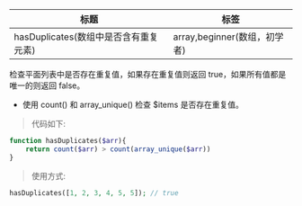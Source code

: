 | 标题                                  | 标签                         |
| ------------------------------------- | ---------------------------- |
| hasDuplicates(数组中是否含有重复元素) | array,beginner(数组，初学者) |

检查平面列表中是否存在重复值，如果存在重复值则返回 true，如果所有值都是唯一的则返回 false。

- 使用 count() 和 array_unique() 检查 $items 是否存在重复值。

> 代码如下:

```php
function hasDuplicates($arr){
    return count($arr) > count(array_unique($arr))
}
```

> 使用方式:

```php
hasDuplicates([1, 2, 3, 4, 5, 5]); // true
```
